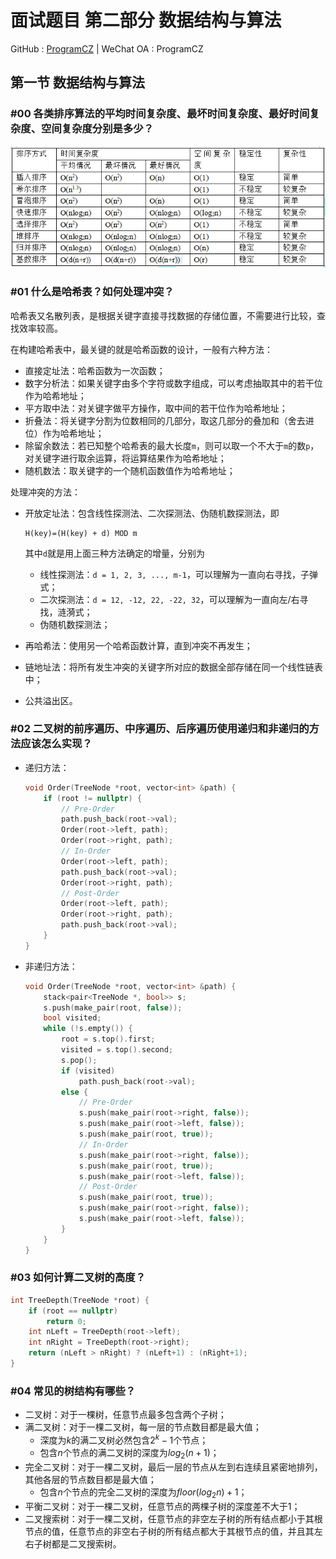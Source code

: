 # 面试题目 第二部分 数据结构与算法

GitHub : <a href="https://github.com/ProgramCZ">ProgramCZ</a> | WeChat OA : ProgramCZ

## 第一节 数据结构与算法

### #00 各类排序算法的平均时间复杂度、最坏时间复杂度、最好时间复杂度、空间复杂度分别是多少？

<img src="./images/00.png" style="zoom:90%">

### #01 什么是哈希表？如何处理冲突？

哈希表又名散列表，是根据关键字直接寻找数据的存储位置，不需要进行比较，查找效率较高。

在构建哈希表中，最关键的就是哈希函数的设计，一般有六种方法：

- 直接定址法：哈希函数为一次函数；
- 数字分析法：如果关键字由多个字符或数字组成，可以考虑抽取其中的若干位作为哈希地址；
- 平方取中法：对关键字做平方操作，取中间的若干位作为哈希地址；
- 折叠法：将关键字分割为位数相同的几部分，取这几部分的叠加和（舍去进位）作为哈希地址；
- 除留余数法：若已知整个哈希表的最大长度`m`，则可以取一个不大于`m`的数`p`，对关键字进行取余运算，将运算结果作为哈希地址；
- 随机数法：取关键字的一个随机函数值作为哈希地址；

处理冲突的方法：

- 开放定址法：包含线性探测法、二次探测法、伪随机数探测法，即

  ```
  H(key)=(H(key) + d) MOD m
  ```

  其中`d`就是用上面三种方法确定的增量，分别为

  - 线性探测法：`d = 1, 2, 3, ..., m-1`，可以理解为一直向右寻找，子弹式；
  - 二次探测法：`d = 12, -12, 22, -22, 32`，可以理解为一直向左/右寻找，涟漪式；
  - 伪随机数探测法；

- 再哈希法：使用另一个哈希函数计算，直到冲突不再发生；

- 链地址法：将所有发生冲突的关键字所对应的数据全部存储在同一个线性链表中；

- 公共溢出区。

### #02 二叉树的前序遍历、中序遍历、后序遍历使用递归和非递归的方法应该怎么实现？

- 递归方法：

  ```cpp
  void Order(TreeNode *root, vector<int> &path) {
      if (root != nullptr) {
          // Pre-Order
          path.push_back(root->val);
          Order(root->left, path);
          Order(root->right, path);
          // In-Order
          Order(root->left, path);
          path.push_back(root->val);
          Order(root->right, path);
          // Post-Order
          Order(root->left, path);
          Order(root->right, path);
          path.push_back(root->val);
      }
  }
  ```

- 非递归方法：

  ```cpp
  void Order(TreeNode *root, vector<int> &path) {
      stack<pair<TreeNode *, bool>> s;
      s.push(make_pair(root, false));
      bool visited;
      while (!s.empty()) {
          root = s.top().first;
          visited = s.top().second;
          s.pop();
          if (visited)
              path.push_back(root->val);
          else {
              // Pre-Order
              s.push(make_pair(root->right, false));
              s.push(make_pair(root->left, false));
              s.push(make_pair(root, true));
              // In-Order
              s.push(make_pair(root->right, false));
              s.push(make_pair(root, true));
              s.push(make_pair(root->left, false));
              // Post-Order
              s.push(make_pair(root, true));
              s.push(make_pair(root->right, false));
              s.push(make_pair(root->left, false));
          }
      }
  }
  ```

### #03 如何计算二叉树的高度？

```cpp
int TreeDepth(TreeNode *root) {
    if (root == nullptr) 
        return 0;
    int nLeft = TreeDepth(root->left);
    int nRight = TreeDepth(root->right);
    return (nLeft > nRight) ? (nLeft+1) : (nRight+1);
}
```

### #04 常见的树结构有哪些？

- 二叉树：对于一棵树，任意节点最多包含两个子树；
- 满二叉树：对于一棵二叉树，每一层的节点数目都是最大值；
  - 深度为$k$的满二叉树必然包含$2^k-1$个节点；
  - 包含$n$个节点的满二叉树的深度为$log_2(n+1)$；
- 完全二叉树：对于一棵二叉树，最后一层的节点从左到右连续且紧密地排列，其他各层的节点数目都是最大值；
  - 包含$n$个节点的完全二叉树的深度为$floor(log_2n)+1$；
- 平衡二叉树：对于一棵二叉树，任意节点的两棵子树的深度差不大于1；
- 二叉搜索树：对于一棵二叉树，任意节点的非空左子树的所有结点都小于其根节点的值，任意节点的非空右子树的所有结点都大于其根节点的值，并且其左右子树都是二叉搜索树。